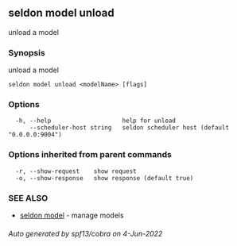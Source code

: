 ## seldon model unload

unload a model

### Synopsis

unload a model

```
seldon model unload <modelName> [flags]
```

### Options

```
  -h, --help                    help for unload
      --scheduler-host string   seldon scheduler host (default "0.0.0.0:9004")
```

### Options inherited from parent commands

```
  -r, --show-request    show request
  -o, --show-response   show response (default true)
```

### SEE ALSO

* [seldon model](seldon_model.md)	 - manage models

###### Auto generated by spf13/cobra on 4-Jun-2022
